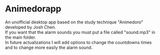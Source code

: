 # Animedorapp
An unofficial desktop app based on the study technique "Animedoro" developed by Josh Chen.  
If you want that the alarm sounds you must put a file called "sound.mp3" in the main folder.  
In future actualizations I will add options to change the countdowns times and to change more easily the alarm sound.

